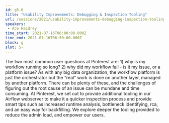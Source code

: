 ```yaml
---
id: g5-6
title: "Usability Improvements: Debugging & Inspection Tooling"
url: /sessions/2021/usability-improvements-debugging-inspection-tooling
speakers:
 - Ace Haidrey
time_start: 2021-07-16T06:00:00.000Z
time_end: 2021-07-16T06:50:00.000Z
block: g
slot: 5-
---
```


The two most common user questions at Pinterest are: 1) why is my workflow running so long? 2) why did my workflow fail - is it my issue, or a platform issue?
 As with any big data organization, the workflow platform is just the orchestrator but the “real” work is done on another layer, managed by another platform. There can be plenty of these, and the challenges of figuring out the root cause of an issue can be mundane and time consuming. At Pinterest, we set out to provide additional tooling in our Airflow webserver to make it a quicker inspection process and provide smart tips such as increased runtime analysis, bottleneck identifying, rca, and an easy way for backfilling. We explore deeper the tooling provided to reduce the admin load, and empower our users.